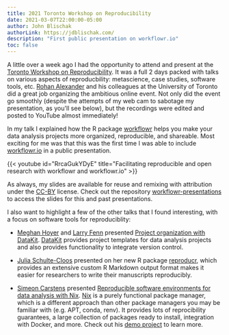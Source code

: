 ```yaml
---
title: 2021 Toronto Workshop on Reproducibility
date: 2021-03-07T22:00:00-05:00
author: John Blischak
authorLink: https://jdblischak.com/
description: "First public presentation on workflowr.io"
toc: false
---
```


A little over a week ago I had the opportunity to attend and present at the
[Toronto Workshop on Reproducibility][toronto]. It was a full 2 days packed with
talks on various aspects of reproducbility: metascience, case studies, software
tools, etc. [Rohan Alexander][rohan] and his colleagues at the University of
Toronto did a great job organizing the ambitious online event. Not only did the
event go smoothly (despite the attempts of my web cam to sabotage my
presentation, as you'll see below), but the recordings were edited and posted to
YouTube almost immediately!

[rohan]: https://twitter.com/RohanAlexander
[toronto]: https://rohanalexander.com/reproducibility

In my talk I explained how the R package [workflowr][] helps you make your data
analysis projects more organized, reproducible, and shareable. Most exciting for
me was that this was the first time I was able to include [workflowr.io][] in a
public presentation.

[workflowr]: https://github.com/jdblischak/workflowr
[workflowr.io]: https://workflowr.io

{{< youtube id="RrcaGukYDyE" title="Facilitating reproducible and open research with workflowr and workflowr.io" >}}

As always, my slides are available for reuse and remixing with attribution under
the [CC-BY][] license. Check out the repository [workflowr-presentations][] to
access the slides for this and past presentations.

[CC-BY]: https://creativecommons.org/licenses/by/4.0/
[workflowr-presentations]: https://github.com/workflowr/workflowr-presentations

I also want to highlight a few of the other talks that I found interesting, with
a focus on software tools for reproduciblity:

* [Meghan Hoyer](https://twitter.com/meghanhoyer) and [Larry
  Fenn](https://apnews.com/article/1382560004) presented [Project organization
  with DataKit](https://youtu.be/FFwMfNk83rc).
  [DataKit](https://datakit.ap.org/) provides project templates for data
  analysis projects and also provides functionality to integrate version
  control.

* [Julia Schulte-Cloos](https://jschultecloos.github.io/) presented on her new R
  package [reproducr](https://github.com/jschultecloos/reproducr), which
  provides an extensive custom R Markdown output format makes it easier for
  researchers to write their manuscripts reproducibly.

* [Simeon Carstens](http://simeon-carstens.com/) presented [Reproducible
  software environments for data analysis with
  Nix](https://youtu.be/fpoFzDvrJAA). [Nix](https://nixos.org/) is a purely
  functional package manager, which is a different approach than other package
  managers you may be familiar with (e.g. APT, conda, renv). It provides lots of
  reprocibility guarantees, a large collection of packages ready to install,
  integration with Docker, and more. Check out his [demo
  project](https://github.com/tweag/toronto_reproducibility_workshop) to learn
  more.
